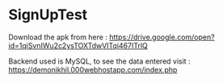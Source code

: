 # SignUpTest

Download the apk from here : https://drive.google.com/open?id=1qiSvnIWu2c2ysTOXTdwVITqi467ITrlQ

Backend used is MySQL, to see the data entered visit : https://demonikhil.000webhostapp.com/index.php
